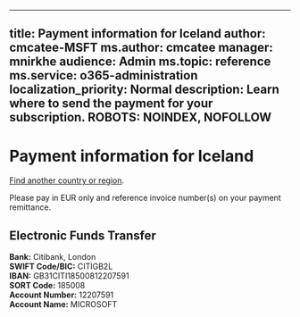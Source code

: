 
---
title: Payment information for Iceland
author: cmcatee-MSFT
ms.author: cmcatee
manager: mnirkhe
audience: Admin
ms.topic: reference
ms.service: o365-administration
localization_priority: Normal
description: Learn where to send the payment for your subscription.
ROBOTS: NOINDEX, NOFOLLOW
---                                

# Payment information for Iceland

[Find another country or region](CernPayTest.md). <!--This should go to the parent "Pay for your Office 365 for business subscription" topic-->

Please pay in EUR only and reference invoice number(s) on your payment remittance.

## Electronic Funds Transfer

**Bank:** Citibank, London  
**SWIFT Code/BIC:** CITIGB2L  
**IBAN:** GB31CITI18500812207591  
**SORT Code:** 185008  
**Account Number:** 12207591  
**Account Name:** MICROSOFT



